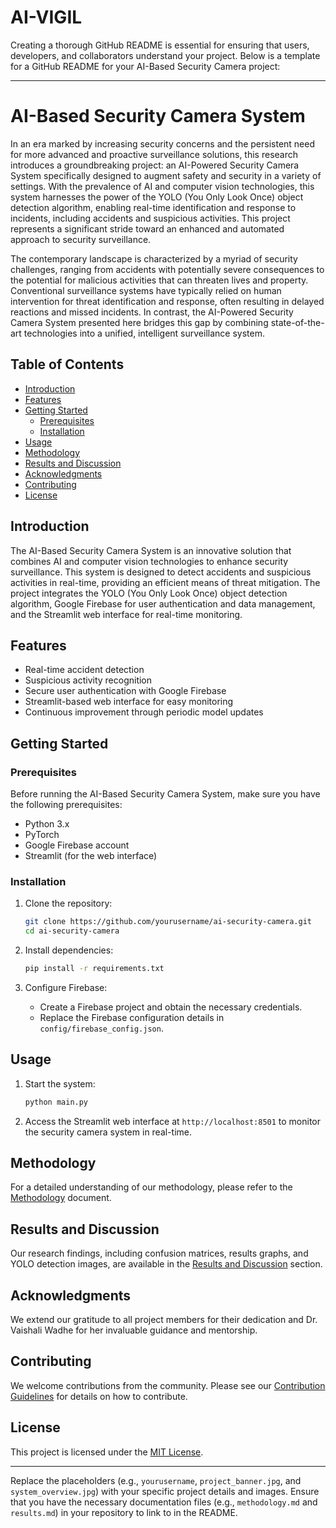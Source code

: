 # AI-VIGIL
Creating a thorough GitHub README is essential for ensuring that users, developers, and collaborators understand your project. Below is a template for a GitHub README for your AI-Based Security Camera project:

---

# AI-Based Security Camera System

In an era marked by increasing security concerns and the persistent need for more advanced and proactive surveillance solutions, this research introduces a groundbreaking project: an AI-Powered Security Camera System specifically designed to augment safety and security in a variety of settings. With the prevalence of AI and computer vision technologies, this system harnesses the power of the YOLO (You Only Look Once) object detection algorithm, enabling real-time identification and response to incidents, including accidents and suspicious activities. This project represents a significant stride toward an enhanced and automated approach to security surveillance.

The contemporary landscape is characterized by a myriad of security challenges, ranging from accidents with potentially severe consequences to the potential for malicious activities that can threaten lives and property. Conventional surveillance systems have typically relied on human intervention for threat identification and response, often resulting in delayed reactions and missed incidents. In contrast, the AI-Powered Security Camera System presented here bridges this gap by combining state-of-the-art technologies into a unified, intelligent surveillance system.


## Table of Contents

- [Introduction](#introduction)
- [Features](#features)
- [Getting Started](#getting-started)
  - [Prerequisites](#prerequisites)
  - [Installation](#installation)
- [Usage](#usage)
- [Methodology](#methodology)
- [Results and Discussion](#results-and-discussion)
- [Acknowledgments](#acknowledgments)
- [Contributing](#contributing)
- [License](#license)

## Introduction

The AI-Based Security Camera System is an innovative solution that combines AI and computer vision technologies to enhance security surveillance. This system is designed to detect accidents and suspicious activities in real-time, providing an efficient means of threat mitigation. The project integrates the YOLO (You Only Look Once) object detection algorithm, Google Firebase for user authentication and data management, and the Streamlit web interface for real-time monitoring.


## Features

- Real-time accident detection
- Suspicious activity recognition
- Secure user authentication with Google Firebase
- Streamlit-based web interface for easy monitoring
- Continuous improvement through periodic model updates

## Getting Started

### Prerequisites

Before running the AI-Based Security Camera System, make sure you have the following prerequisites:

- Python 3.x
- PyTorch
- Google Firebase account
- Streamlit (for the web interface)

### Installation

1. Clone the repository:

   ```bash
   git clone https://github.com/yourusername/ai-security-camera.git
   cd ai-security-camera
   ```

2. Install dependencies:

   ```bash
   pip install -r requirements.txt
   ```

3. Configure Firebase:
   - Create a Firebase project and obtain the necessary credentials.
   - Replace the Firebase configuration details in `config/firebase_config.json`.

## Usage

1. Start the system:

   ```bash
   python main.py
   ```

2. Access the Streamlit web interface at `http://localhost:8501` to monitor the security camera system in real-time.

## Methodology

For a detailed understanding of our methodology, please refer to the [Methodology](methodology.md) document.

## Results and Discussion

Our research findings, including confusion matrices, results graphs, and YOLO detection images, are available in the [Results and Discussion](results.md) section.

## Acknowledgments

We extend our gratitude to all project members for their dedication and Dr. Vaishali Wadhe for her invaluable guidance and mentorship.

## Contributing

We welcome contributions from the community. Please see our [Contribution Guidelines](CONTRIBUTING.md) for details on how to contribute.

## License

This project is licensed under the [MIT License](LICENSE).

---

Replace the placeholders (e.g., `yourusername`, `project_banner.jpg`, and `system_overview.jpg`) with your specific project details and images. Ensure that you have the necessary documentation files (e.g., `methodology.md` and `results.md`) in your repository to link to in the README.
